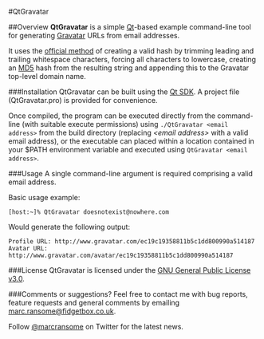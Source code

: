 #QtGravatar

##Overview
**QtGravatar** is a simple [Qt](http://qt.nokia.com/products/)-based example command-line tool for generating [Gravatar](http://www.gravatar.com) URLs from email addresses.

It uses the [official method](http://en.gravatar.com/site/implement/hash/) of creating a valid hash by trimming leading and trailing whitespace characters, forcing all characters to lowercase, creating an [MD5](http://en.wikipedia.org/wiki/MD5) hash from the resulting string and appending this to the Gravatar top-level domain name.

###Installation
QtGravatar can be built using the [Qt SDK](http://qt.nokia.com/products/qt-sdk).  A project file (QtGravatar.pro) is provided for convenience.

Once compiled, the program can be executed directly from the command-line (with suitable execute permissions) using `./QtGravatar <email address>` from the build directory (replacing _\<email address\>_ with a valid email address), or the executable can placed within a location contained in your $PATH environment variable and executed using `QtGravatar <email address>`.

###Usage
A single command-line argument is required comprising a valid email address.

Basic usage example:  

	[host:~]% QtGravatar doesnotexist@nowhere.com
	
Would generate the following output:

	Profile URL: http://www.gravatar.com/ec19c19358811b5c1dd800990a514187
	Avatar URL: http://www.gravatar.com/avatar/ec19c19358811b5c1dd800990a514187

###License
QtGravatar is licensed under the [GNU General Public License v3.0](http://www.gnu.org/licenses/gpl.html).

###Comments or suggestions?
Feel free to contact me with bug reports, feature requests and general comments by emailing [marc.ransome@fidgetbox.co.uk](mailto:marc.ransome@fidgetbox.co.uk).

Follow [@marcransome](http://www.twitter.com/marcransome) on Twitter for the latest news.